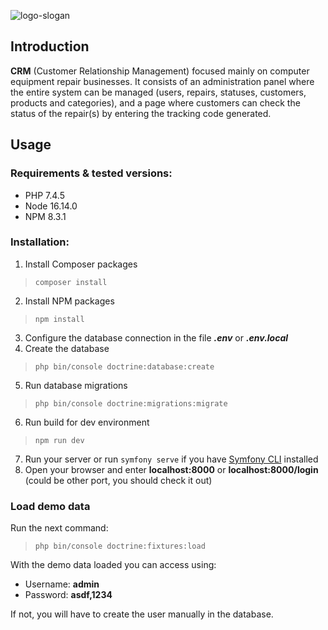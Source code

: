 ![logo-slogan](https://user-images.githubusercontent.com/15237067/150875257-3b534f91-76f3-4cf2-b929-63bd6d844e4b.png)

## Introduction
**CRM** (Customer Relationship Management) focused mainly on computer equipment repair businesses. It consists of an administration panel where the entire system can be managed (users, repairs, statuses, customers, products and categories), and a page where customers can check the status of the repair(s) by entering the tracking code generated.

## Usage
### Requirements & tested versions:
- PHP 7.4.5
- Node 16.14.0
- NPM 8.3.1

### Installation:
1. Install Composer packages
>``composer install``
2. Install NPM packages
>``npm install``
3. Configure the database connection in the file ***.env*** or ***.env.local***
4. Create the database
>``php bin/console doctrine:database:create``
5. Run database migrations
>``php bin/console doctrine:migrations:migrate``
6. Run build for dev environment
>``npm run dev``
7. Run your server or run ``symfony serve`` if you have [Symfony CLI](https://symfony.com/doc/current/setup/symfony_server.html#installation) installed
8. Open your browser and enter **localhost:8000** or **localhost:8000/login** (could be other port, you should check it out)

### Load demo data
Run the next command:
>``php bin/console doctrine:fixtures:load``

With the demo data loaded you can access using:
- Username: **admin**
- Password: **asdf,1234**

If not, you will have to create the user manually in the database.




